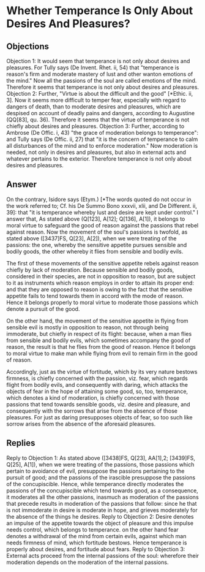 # Whether Temperance Is Only About Desires And Pleasures?
## Objections
Objection 1: It would seem that temperance is not only about desires and pleasures. For Tully says (De Invent. Rhet. ii, 54) that "temperance is reason's firm and moderate mastery of lust and other wanton emotions of the mind." Now all the passions of the soul are called emotions of the mind. Therefore it seems that temperance is not only about desires and pleasures.
Objection 2: Further, "Virtue is about the difficult and the good" [*Ethic. ii, 3]. Now it seems more difficult to temper fear, especially with regard to dangers of death, than to moderate desires and pleasures, which are despised on account of deadly pains and dangers, according to Augustine (QQ[83], qu. 36). Therefore it seems that the virtue of temperance is not chiefly about desires and pleasures.
Objection 3: Further, according to Ambrose (De Offic. i, 43) "the grace of moderation belongs to temperance": and Tully says (De Offic. ii, 27) that "it is the concern of temperance to calm all disturbances of the mind and to enforce moderation." Now moderation is needed, not only in desires and pleasures, but also in external acts and whatever pertains to the exterior. Therefore temperance is not only about desires and pleasures.
## Answer
On the contrary, Isidore says (Etym.) [*The words quoted do not occur in the work referred to; Cf. his De Summo Bono xxxvii, xlii, and De Different. ii, 39]: that "it is temperance whereby lust and desire are kept under control."
I answer that, As stated above (Q[123], A[12]; Q[136], A[1]), it belongs to moral virtue to safeguard the good of reason against the passions that rebel against reason. Now the movement of the soul's passions is twofold, as stated above ([3437]FS, Q[23], A[2]), when we were treating of the passions: the one, whereby the sensitive appetite pursues sensible and bodily goods, the other whereby it flies from sensible and bodily evils.

The first of these movements of the sensitive appetite rebels against reason chiefly by lack of moderation. Because sensible and bodily goods, considered in their species, are not in opposition to reason, but are subject to it as instruments which reason employs in order to attain its proper end: and that they are opposed to reason is owing to the fact that the sensitive appetite fails to tend towards them in accord with the mode of reason. Hence it belongs properly to moral virtue to moderate those passions which denote a pursuit of the good.

On the other hand, the movement of the sensitive appetite in flying from sensible evil is mostly in opposition to reason, not through being immoderate, but chiefly in respect of its flight: because, when a man flies from sensible and bodily evils, which sometimes accompany the good of reason, the result is that he flies from the good of reason. Hence it belongs to moral virtue to make man while flying from evil to remain firm in the good of reason.

Accordingly, just as the virtue of fortitude, which by its very nature bestows firmness, is chiefly concerned with the passion, viz. fear, which regards flight from bodily evils, and consequently with daring, which attacks the objects of fear in the hope of attaining some good, so, too, temperance, which denotes a kind of moderation, is chiefly concerned with those passions that tend towards sensible goods, viz. desire and pleasure, and consequently with the sorrows that arise from the absence of those pleasures. For just as daring presupposes objects of fear, so too such like sorrow arises from the absence of the aforesaid pleasures.
## Replies
Reply to Objection 1: As stated above ([3438]FS, Q[23], AA[1],2; [3439]FS, Q[25], A[1]), when we were treating of the passions, those passions which pertain to avoidance of evil, presuppose the passions pertaining to the pursuit of good; and the passions of the irascible presuppose the passions of the concupiscible. Hence, while temperance directly moderates the passions of the concupiscible which tend towards good, as a consequence, it moderates all the other passions, inasmuch as moderation of the passions that precede results in moderation of the passions that follow: since he that is not immoderate in desire is moderate in hope, and grieves moderately for the absence of the things he desires.
Reply to Objection 2: Desire denotes an impulse of the appetite towards the object of pleasure and this impulse needs control, which belongs to temperance. on the other hand fear denotes a withdrawal of the mind from certain evils, against which man needs firmness of mind, which fortitude bestows. Hence temperance is properly about desires, and fortitude about fears.
Reply to Objection 3: External acts proceed from the internal passions of the soul: wherefore their moderation depends on the moderation of the internal passions.
